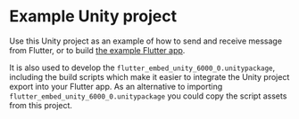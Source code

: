 # Example Unity project

Use this Unity project as an example of how to send and receive message from Flutter, or to build [the example Flutter app](https://github.com/jamesncl/flutter_embed_unity/tree/main/flutter_embed_unity/example).

It is also used to develop the `flutter_embed_unity_6000_0.unitypackage`, including the build scripts which make it easier to integrate the Unity project export into your Flutter app. As an alternative to importing `flutter_embed_unity_6000_0.unitypackage` you could copy the script assets from this project.
